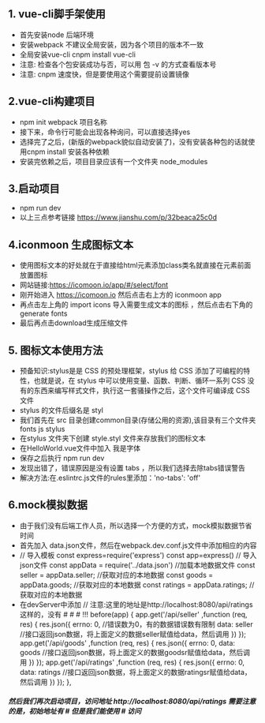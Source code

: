 ## 1. vue-cli脚手架使用
* 首先安装node 后端环境
* 安装webpack 不建议全局安装，因为各个项目的版本不一致 
* 全局安装vue-cli  cnpm install vue-cli
* 注意: 检查各个包安装成功与否，可以用 包 -v 的方式查看版本号 
* 注意: cnpm 速度快，但是要使用这个需要提前设置镜像

## 2.vue-cli构建项目
* npm init webpack 项目名称
* 接下来，命令行可能会出现各种询问，可以直接选择yes
* 选择完了之后，(新版的webpack貌似自动安装了)，没有安装各种包的话就使用cnpm install 安装各种依赖
* 安装完依赖之后，项目目录应该有一个文件夹 node_modules

## 3.启动项目 
* npm run dev
* 以上三点参考链接 https://www.jianshu.com/p/32beaca25c0d


## 4.iconmoon 生成图标文本
* 使用图标文本的好处就在于直接给html元素添加class类名就直接在元素前面放置图标
* 网站链接:https://icomoon.io/app/#/select/font
* 刚开始进入 https://icomoon.io 然后点击右上方的 iconmoon app 
* 再点击左上角的 import icons 导入需要生成文本的图标 ，然后点击右下角的generate fonts
* 最后再点击download生成压缩文件

## 5. 图标文本使用方法
* 预备知识:stylus是是 CSS 的预处理框架，stylus 给 CSS 添加了可编程的特性，也就是说，在 stylus 中可以使用变量、函数、判断、循环一系列 CSS 没有的东西来编写样式文件，执行这一套骚操作之后，这个文件可编译成 CSS 文件
* stylus 的文件后缀名是 styl
* 我们首先在 src 目录创建common目录(存储公用的资源),该目录有三个文件夹 fonts js stylus
* 在stylus 文件夹下创建 style.styl 文件来存放我们的图标文本
* 在HelloWorld.vue文件中加入 <span class="icon-arrow_lift">我是字体</span> 
* 保存之后执行 npm run dev
* 发现出错了，错误原因是没有设置 tabs ，所以我们选择去除tabs错误警告
* 解决方法:在.eslintrc.js文件的rules里添加：'no-tabs': 'off'

## 6.mock模拟数据
* 由于我们没有后端工作人员，所以选择一个方便的方式，mock模拟数据节省时间
* 首先加入 data.json文件，然后在webpack.dev.conf.js文件中添加相应的内容
* // 导入模板
	const express=require('express')
	const app=express()
	// 导入json文件
	const appData = require('../data.json') //加载本地数据文件
	const seller = appData.seller; //获取对应的本地数据
	const goods = appData.goods; //获取对应的本地数据
	const ratings = appData.ratings; //获取对应的本地数据
* 在devServer中添加 
	// 注意:这里的地址是http://localhost:8080/api/ratings 这样的，没有 # # # !!!
	before(app) {
	  app.get('/api/seller' ,function (req, res) {
	    res.json({
	      errno: 0,  //错误数为0，有的数据错误数有限制
	      data: seller  //接口返回json数据，将上面定义的数据seller赋值给data，然后调用
	    })
	  });
	  app.get('/api/goods' ,function (req, res) {
	    res.json({
	      errno: 0,
	      data: goods  //接口返回json数据，将上面定义的数据goodsr赋值给data，然后调用
	    })
	  });
	  app.get('/api/ratings' ,function (req, res) {
	    res.json({
	      errno: 0,
	      data: ratings  //接口返回json数据，将上面定义的数据ratingsr赋值给data，然后调用
	    })
	  });
	},
##### 然后我们再次启动项目，访问地址 http://localhost:8080/api/ratings 需要注意的是，初始地址有 # 但是我们能使用 # 访问
